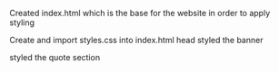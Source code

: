 Created index.html which is the base for the website in order to apply styling

Create and import styles.css into index.html head
styled the banner

styled the quote section
